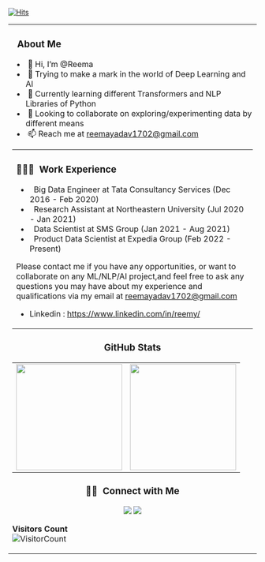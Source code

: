 [![Hits](https://hits.seeyoufarm.com/api/count/incr/badge.svg?url=https%3A%2F%2Fgithub.com%2Fjainhemant163&count_bg=%2379C83D&title_bg=%23555555&icon=&icon_color=%23E7E7E7&title=hits&edge_flat=false)](https://hits.seeyoufarm.com)

<table width="100%"> 
  <tr>
    <td> <h3>‍ &nbsp;About Me </h3>
      
- &nbsp;👋 Hi, I’m @Reema
- &nbsp;👀 Trying to make a mark in the world of Deep Learning and AI
- &nbsp;🌱 Currently learning different Transformers and NLP Libraries of Python 
- &nbsp;💞️ Looking to collaborate on exploring/experimenting data by different means
- &nbsp;📫 Reach me at reemayadav1702@gmail.com

<table width="100%"> 
  <tr>
    <td> <h3>👩🏻‍💻 &nbsp;Work Experience </h3>

- &nbsp; Big Data Engineer at  Tata Consultancy Services (Dec 2016 - Feb 2020)
- &nbsp; Research Assistant at Northeastern University (Jul 2020 - Jan 2021)
- &nbsp; Data Scientist at SMS Group (Jan 2021 - Aug 2021)
- &nbsp; Product Data Scientist at Expedia Group (Feb 2022 - Present)
<!---
ReemaY/ReemaY is a ✨ special ✨ repository because its `README.md` (this file) appears on your GitHub profile.
You can click the Preview link to take a look at your changes.
--->
Please contact me if you have any opportunities, or want to collaborate on any ML/NLP/AI project,and feel free to ask any questions 
you may have about my experience and qualifications via my email at reemayadav1702@gmail.com

- Linkedin : https://www.linkedin.com/in/reemy/
  
</td>
  </tr>
</table>
<h3 align="center">  GitHub Stats</h3>
<table width="100%"> 
  <tr>
    <td><img height="215em" src="https://github-readme-stats-eight-theta.vercel.app/api?username=reemay&theme=vue&show_icons=true&include_all_commits=true&count_private=true"/></td>
    <td><img height="215em" src="https://github-readme-stats-eight-theta.vercel.app/api/top-langs/?username=reemay&theme=vue&layout=compact&exclude_lang=r"/></td>
  </tr>


</table>


<h3 align="center"> 🤝🏻 &nbsp;Connect with Me </h3>

<p align="center">
<a href="https://www.linkedin.com/in/reemy/"><img src="https://img.shields.io/badge/-Reema%20Yadav-0077B5?style=flat-square&logo=Linkedin&logoColor=white"/></a>
<a href="mailto:reemayadav1702@gmail.com"><img src="https://img.shields.io/badge/-reemayadav1702@gmail.com-D14836?style=flat-square&logo=Gmail&logoColor=white"/></a>
</p>

**Visitors Count**  
![VisitorCount](https://profile-counter.glitch.me/{reemay}/count.svg)
<!-- https://cdn4.iconfinder.com/data/icons/logos-and-brands/512/189_Kaggle_logo_logos-512 -->
